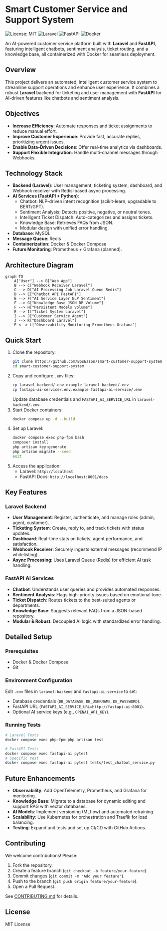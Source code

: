 # Smart Customer Service and Support System

![License: MIT](https://img.shields.io/badge/License-MIT-blue.svg)
![Laravel](https://img.shields.io/badge/Laravel-11.x-red)
![FastAPI](https://img.shields.io/badge/FastAPI-0.115-green)
![Docker](https://img.shields.io/badge/Docker-Compose-blue)

An AI-powered customer service platform built with **Laravel** and **FastAPI**, featuring intelligent chatbots, sentiment analysis, ticket routing, and a knowledge base, all containerized with Docker for seamless deployment.

## Overview
This project delivers an automated, intelligent customer service system to streamline support operations and enhance user experience. It combines a robust **Laravel** backend for ticketing and user management with **FastAPI** for AI-driven features like chatbots and sentiment analysis.

## Objectives
- **Increase Efficiency**: Automate responses and ticket assignments to reduce manual effort.
- **Improve Customer Experience**: Provide fast, accurate replies, prioritizing urgent issues.
- **Enable Data-Driven Decisions**: Offer real-time analytics via dashboards.
- **Support Flexible Integration**: Handle multi-channel messages through Webhooks.

## Technology Stack
- **Backend (Laravel)**: User management, ticketing system, dashboard, and Webhook receiver with Redis-based async processing.
- **AI Services (FastAPI + Python)**:
  - Chatbot: NLP-driven intent recognition (scikit-learn, upgradable to BERT/GPT).
  - Sentiment Analysis: Detects positive, negative, or neutral tones.
  - Intelligent Ticket Dispatch: Auto-categorizes and assigns tickets.
  - Knowledge Base: Retrieves FAQs from JSON.
  - Modular design with unified error handling.
- **Database**: MySQL
- **Message Queue**: Redis
- **Containerization**: Docker & Docker Compose
- **Future Monitoring**: Prometheus + Grafana (planned).

## Architecture Diagram
```mermaid
graph TD
    A["User"] --> B["Web App"]
    B --> C["Webhook Receiver Laravel"]
    C --> D["AI Processing Job Laravel Queue Redis"]
    D --> E["Chatbot API FastAPI"]
    E --> F["AI Service Layer NLP Sentiment"]
    F --> G["Knowledge Base JSON DB Volume"]
    F --> H["Persistent Models Volume"]
    E --> I["Ticket System Laravel"]
    I --> J["Customer Service Agent"]
    J --> K["Dashboard Laravel"]
    E <--> L["Observability Monitoring Prometheus Grafana"]
```

## Quick Start
1. Clone the repository:
   ```bash
   git clone https://github.com/BpsEason/smart-customer-support-system.git
   cd smart-customer-support-system
   ```
2. Copy and configure `.env` files:
   ```bash
   cp laravel-backend/.env.example laravel-backend/.env
   cp fastapi-ai-service/.env.example fastapi-ai-service/.env
   ```
   Update database credentials and `FASTAPI_AI_SERVICE_URL` in `laravel-backend/.env`.
3. Start Docker containers:
   ```bash
   docker compose up -d --build
   ```
4. Set up Laravel:
   ```bash
   docker compose exec php-fpm bash
   composer install
   php artisan key:generate
   php artisan migrate --seed
   exit
   ```
5. Access the application:
   - Laravel: `http://localhost`
   - FastAPI Docs: `http://localhost:8001/docs`

## Key Features

### Laravel Backend
- **User Management**: Register, authenticate, and manage roles (admin, agent, customer).
- **Ticketing System**: Create, reply to, and track tickets with status updates.
- **Dashboard**: Real-time stats on tickets, agent performance, and satisfaction.
- **Webhook Receiver**: Securely ingests external messages (recommend IP whitelisting).
- **Async Processing**: Uses Laravel Queue (Redis) for efficient AI task handling.

### FastAPI AI Services
- **Chatbot**: Understands user queries and provides automated responses.
- **Sentiment Analysis**: Flags high-priority issues based on emotional tone.
- **Ticket Dispatch**: Routes tickets to the best-suited agents or departments.
- **Knowledge Base**: Suggests relevant FAQs from a JSON-based repository.
- **Modular & Robust**: Decoupled AI logic with standardized error handling.

## Detailed Setup
### Prerequisites
- Docker & Docker Compose
- Git

### Environment Configuration
Edit `.env` files in `laravel-backend` and `fastapi-ai-service` to set:
- Database credentials (`DB_DATABASE`, `DB_USERNAME`, `DB_PASSWORD`).
- FastAPI URL (`FASTAPI_AI_SERVICE_URL=http://fastapi-ai:8001`).
- Optional AI service keys (e.g., `OPENAI_API_KEY`).

### Running Tests
```bash
# Laravel Tests
docker compose exec php-fpm php artisan test

# FastAPI Tests
docker compose exec fastapi-ai pytest
# Specific test
docker compose exec fastapi-ai pytest tests/test_chatbot_service.py
```

## Future Enhancements
- **Observability**: Add OpenTelemetry, Prometheus, and Grafana for monitoring.
- **Knowledge Base**: Migrate to a database for dynamic editing and support RAG with vector databases.
- **AI Models**: Implement versioning (MLflow) and automated retraining.
- **Scalability**: Use Kubernetes for orchestration and Traefik for load balancing.
- **Testing**: Expand unit tests and set up CI/CD with GitHub Actions.

## Contributing
We welcome contributions! Please:
1. Fork the repository.
2. Create a feature branch (`git checkout -b feature/your-feature`).
3. Commit changes (`git commit -m "Add your feature"`).
4. Push to the branch (`git push origin feature/your-feature`).
5. Open a Pull Request.

See [CONTRIBUTING.md](CONTRIBUTING.md) for details.

## License
MIT License

